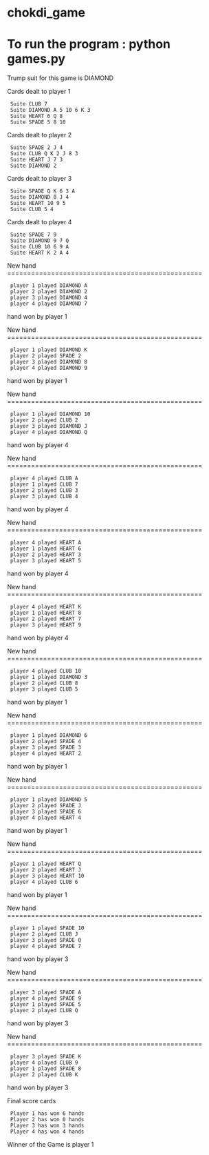 # chokdi_game

# To run the program : python games.py
Trump suit for this game is DIAMOND

Cards dealt to player 1

     Suite CLUB 7
     Suite DIAMOND A 5 10 6 K 3
     Suite HEART 6 Q 8
     Suite SPADE 5 8 10

Cards dealt to player 2

     Suite SPADE 2 J 4
     Suite CLUB Q K 2 J 8 3
     Suite HEART J 7 3
     Suite DIAMOND 2
     
Cards dealt to player 3

     Suite SPADE Q K 6 3 A
     Suite DIAMOND 8 J 4
     Suite HEART 10 9 5
     Suite CLUB 5 4
     
Cards dealt to player 4

     Suite SPADE 7 9
     Suite DIAMOND 9 7 Q
     Suite CLUB 10 6 9 A
     Suite HEART K 2 A 4
     
New hand =================================================

     player 1 played DIAMOND A
     player 2 played DIAMOND 2
     player 3 played DIAMOND 4
     player 4 played DIAMOND 7
     
hand won by player 1

New hand =================================================

     player 1 played DIAMOND K
     player 2 played SPADE 2
     player 3 played DIAMOND 8
     player 4 played DIAMOND 9
     
hand won by player 1

New hand =================================================

     player 1 played DIAMOND 10
     player 2 played CLUB 2
     player 3 played DIAMOND J
     player 4 played DIAMOND Q
     
hand won by player 4

New hand =================================================

     player 4 played CLUB A
     player 1 played CLUB 7
     player 2 played CLUB 3
     player 3 played CLUB 4
     
hand won by player 4

New hand =================================================

     player 4 played HEART A
     player 1 played HEART 6
     player 2 played HEART 3
     player 3 played HEART 5
hand won by player 4

New hand =================================================

     player 4 played HEART K
     player 1 played HEART 8
     player 2 played HEART 7
     player 3 played HEART 9
     
hand won by player 4

New hand =================================================

     player 4 played CLUB 10
     player 1 played DIAMOND 3
     player 2 played CLUB 8
     player 3 played CLUB 5
     
hand won by player 1

New hand =================================================

     player 1 played DIAMOND 6
     player 2 played SPADE 4
     player 3 played SPADE 3
     player 4 played HEART 2
     
hand won by player 1

New hand =================================================

     player 1 played DIAMOND 5
     player 2 played SPADE J
     player 3 played SPADE 6
     player 4 played HEART 4
     
hand won by player 1

New hand =================================================

     player 1 played HEART Q
     player 2 played HEART J
     player 3 played HEART 10
     player 4 played CLUB 6
     
hand won by player 1

New hand =================================================

     player 1 played SPADE 10
     player 2 played CLUB J
     player 3 played SPADE Q
     player 4 played SPADE 7
     
hand won by player 3

New hand =================================================

     player 3 played SPADE A
     player 4 played SPADE 9
     player 1 played SPADE 5
     player 2 played CLUB Q
     
hand won by player 3

New hand =================================================

     player 3 played SPADE K
     player 4 played CLUB 9
     player 1 played SPADE 8
     player 2 played CLUB K
     
hand won by player 3

Final score cards

     Player 1 has won 6 hands
     Player 2 has won 0 hands
     Player 3 has won 3 hands
     Player 4 has won 4 hands
    
Winner of the Game is player 1
